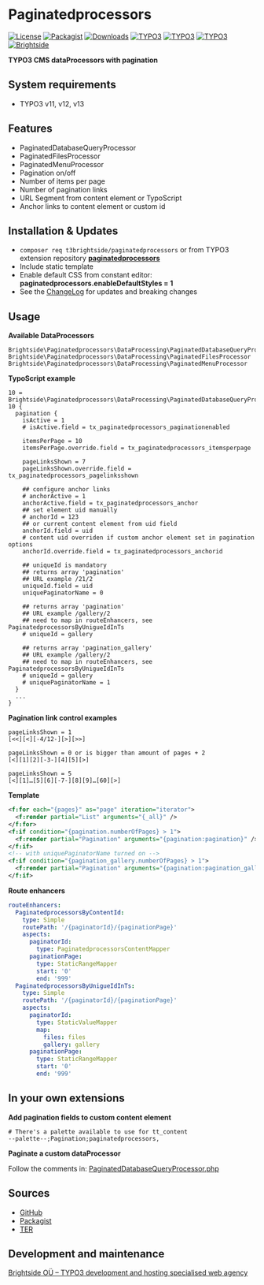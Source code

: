 # Paginatedprocessors
[![License](https://poser.pugx.org/t3brightside/paginatedprocessors/license)](LICENSE.txt)
[![Packagist](https://img.shields.io/packagist/v/t3brightside/paginatedprocessors.svg?style=flat)](https://packagist.org/packages/t3brightside/paginatedprocessors)
[![Downloads](https://poser.pugx.org/t3brightside/paginatedprocessors/downloads)](https://packagist.org/packages/t3brightside/paginatedprocessors)
[![TYPO3](https://img.shields.io/badge/TYPO3-v11-orange.svg?style=flat)](https://extensions.typo3.org/extension/youtubevideo)
[![TYPO3](https://img.shields.io/badge/TYPO3-v12-orange.svg?style=flat)](https://extensions.typo3.org/extension/youtubevideo)
[![TYPO3](https://img.shields.io/badge/TYPO3-v13-orange.svg?style=flat)](https://extensions.typo3.org/extension/youtubevideo)
[![Brightside](https://img.shields.io/badge/by-t3brightside.com-orange.svg?style=flat)](https://t3brightside.com)

**TYPO3 CMS dataProcessors with pagination**

## System requirements
- TYPO3 v11, v12, v13

## Features
- PaginatedDatabaseQueryProcessor
- PaginatedFilesProcessor
- PaginatedMenuProcessor
- Pagination on/off
- Number of items per page
- Number of pagination links
- URL Segment from content element or TypoScript
- Anchor links to content element or custom id

## Installation & Updates
- `composer req t3brightside/paginatedprocessors` or from TYPO3 extension repository **[paginatedprocessors](https://extensions.typo3.org/extension/paginatedprocessors/)**
- Include static template
- Enable default CSS from constant editor: **paginatedprocessors.enableDefaultStyles = 1**
- See the [ChangeLog](ChangeLog) for updates and breaking changes

## Usage
**Available DataProcessors**
```
Brightside\Paginatedprocessors\DataProcessing\PaginatedDatabaseQueryProcessor
Brightside\Paginatedprocessors\DataProcessing\PaginatedFilesProcessor
Brightside\Paginatedprocessors\DataProcessing\PaginatedMenuProcessor
```
**TypoScript example**
```
10 = Brightside\Paginatedprocessors\DataProcessing\PaginatedDatabaseQueryProcessor
10 {
  pagination {
    isActive = 1
    # isActive.field = tx_paginatedprocessors_paginationenabled

    itemsPerPage = 10
    itemsPerPage.override.field = tx_paginatedprocessors_itemsperpage

    pageLinksShown = 7
    pageLinksShown.override.field = tx_paginatedprocessors_pagelinksshown

    ## configure anchor links
    # anchorActive = 1
    anchorActive.field = tx_paginatedprocessors_anchor
    ## set element uid manually
    # anchorId = 123
    ## or current content element from uid field
    anchorId.field = uid
    # content uid overriden if custom anchor element set in pagination options
    anchorId.override.field = tx_paginatedprocessors_anchorid

    ## uniqueId is mandatory
    ## returns array 'pagination'
    ## URL example /21/2
    uniqueId.field = uid
    uniquePaginatorName = 0

    ## returns array 'pagination'
    ## URL example /gallery/2
    ## need to map in routeEnhancers, see PaginatedprocessorsByUnigueIdInTs
    # uniqueId = gallery

    ## returns array 'pagination_gallery'
    ## URL example /gallery/2
    ## need to map in routeEnhancers, see PaginatedprocessorsByUnigueIdInTs
    # uniqueId = gallery
    # uniquePaginatorName = 1
  }
  ...
}
```
**Pagination link control examples**
```
pageLinksShown = 1
[<<][<][-4/12-][>][>>]

pageLinksShown = 0 or is bigger than amount of pages + 2
[<][1][2][-3-][4][5][>]

pageLinksShown = 5
[<][1]…[5][6][-7-][8][9]…[60][>]
```
**Template**
```XML
<f:for each="{pages}" as="page" iteration="iterator">
  <f:render partial="List" arguments="{_all}" />
</f:for>
<f:if condition="{pagination.numberOfPages} > 1">
  <f:render partial="Pagination" arguments="{pagination:pagination}" />
</f:if>
<!-- with uniquePaginatorName turned on -->
<f:if condition="{pagination_gallery.numberOfPages} > 1">
  <f:render partial="Pagination" arguments="{pagination:pagination_gallery}" />
</f:if>
```
**Route enhancers**
```yaml
routeEnhancers:
  PaginatedprocessorsByContentId:
    type: Simple
    routePath: '/{paginatorId}/{paginationPage}'
    aspects:
      paginatorId:
        type: PaginatedprocessorsContentMapper
      paginationPage:
        type: StaticRangeMapper
        start: '0'
        end: '999'
  PaginatedprocessorsByUnigueIdInTs:
    type: Simple
    routePath: '/{paginatorId}/{paginationPage}'
    aspects:
      paginatorId:
        type: StaticValueMapper
        map:
          files: files
          gallery: gallery
      paginationPage:
        type: StaticRangeMapper
        start: '0'
        end: '999'
```
## In your own extensions
**Add pagination fields to custom content element**
```
# There's a palette available to use for tt_content
--palette--;Pagination;paginatedprocessors,
```
**Paginate a custom dataProcessor**

Follow the comments in: [PaginatedDatabaseQueryProcessor.php](Classes/DataProcessing/PaginatedDatabaseQueryProcessor.php)
## Sources
-  [GitHub](https://github.com/t3brightside/paginatedprocessors)
-  [Packagist](https://packagist.org/packages/t3brightside/paginatedprocessors)
-  [TER](https://extensions.typo3.org/extension/paginatedprocessors/)

## Development and maintenance
[Brightside OÜ – TYPO3 development and hosting specialised web agency](https://t3brightside.com/ )
